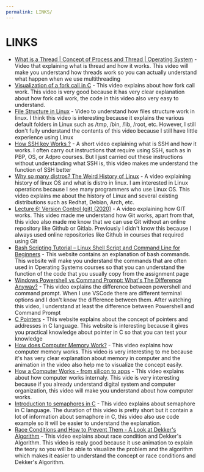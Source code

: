 ```yaml
---
permalink: LINKS/
---
```


# LINKS
* [What is a Thread | Concept of Process and Thread | Operating System](https://www.youtube.com/watch?v=RDr7xCunN80) - Video that explaining what is thread and how it works. This video will make you understand how threads work so you can actually understand what happen when we use multithreading
* [Visualization of a fork call in C](https://www.youtube.com/watch?v=QD9YKSg3wCc) - This video explains about how fork call work. This video is very good because it has very clear explanation about how fork call work, the code in this video also very easy to understand.
* [File Structure in Linux](https://www.youtube.com/watch?v=HbgzrKJvDRw&t=299s) - Video to understand how files structure work in linux. I think this video is interesting because it explains the various default folders in Linux such as /tmp, /bin, /lib, /root, etc. However, I still don't fully understand the contents of this video because I still have little experience using Linux
* [How SSH key Works ?](https://www.youtube.com/watch?v=y2SWzw9D4RA) - A short video explaining what is SSH and how it works. I often carry out instructions that require using SSH, such as in PBP, OS, or Adpro courses. But I just carried out these instructions without understanding what SSH is, this video makes me understand the function of SSH better
* [Why so many distros? The Weird History of Linux](https://www.youtube.com/watch?v=ShcR4Zfc6Dw&t=142s) - A video explaining history of linux OS and what is distro in linux. I am interested in Linux operations because I see many programmers who use Linux OS. This video explains me about the history of Linux and several existing distributions such as Redhat, Debian, Arch, etc.
* [Lecture 6: Version Control (git) (2020)](https://www.youtube.com/watch?v=2sjqTHE0zok&t=4538s) - A video explaining how GIT works. This video made me understand how Git works, apart from that, this video also made me know that we can use Git without an online repository like Github or Gitlab. Previously I didn't know this because I always used online repositories like Github in courses that required using Git
* [Bash Scripting Tutorial – Linux Shell Script and Command Line for Beginners](https://www.freecodecamp.org/news/bash-scripting-tutorial-linux-shell-script-and-command-line-for-beginners/) - This website contains an explanation of bash commands. This website will make you understand the commands that are often used in Operating Systems courses so that you can understand the function of the code that you usually copy from the assignment page
* [Windows Powershell vs Command Prompt: What's The Difference Anyway?](https://www.youtube.com/watch?v=H0gwnFV_SFs) - This video explains the difference between powershell and command prompt. When I use VSCode there are different terminal options and I don't know the difference between them. After watching this video, I understand at least the difference between Powershell and Command Prompt
* [C Pointers](https://www.w3schools.com/c/c_pointers.php) - This website explains about the concept of pointers and addresses in C language. This website is interesting because it gives you practical knowledge about pointer in C so that you can test your knowledge
* [How does Computer Memory Work?](https://www.youtube.com/watch?v=7J7X7aZvMXQ) - This video explains how computer memory works. This video is very interesting to me because it's has very clear explanation about memory in computer and the animation in the video also help me to visualize the concept easily.
* [How a Computer Works - from silicon to apps](https://www.youtube.com/watch?v=5f3NJnvnk7k&t=44s) - This video explains about how computer works internaly. This vide is very interesting because if you already understand digital system and computer organization, this video will make you understand about how computer works.
* [Introduction to semaphores in C](https://www.youtube.com/watch?v=YSn8_XdGH7c) - This video explains about semaphore in C language. The duration of this video is pretty short but it contain a lot of information about semaphore in C, this video also use code example so it will be easier to understand the explanation.
* [Race Conditions and How to Prevent Them - A Look at Dekker's Algorithm](https://www.youtube.com/watch?v=MqnpIwN7dz0) - This video explains about race condition and Dekker's Algorithm. This video is realy good because it use animation to explain the teory so you will be able to visualize the problem and the algorithm which makes it easier to understand the concept or race conditions and Dekker's Algorithm.

